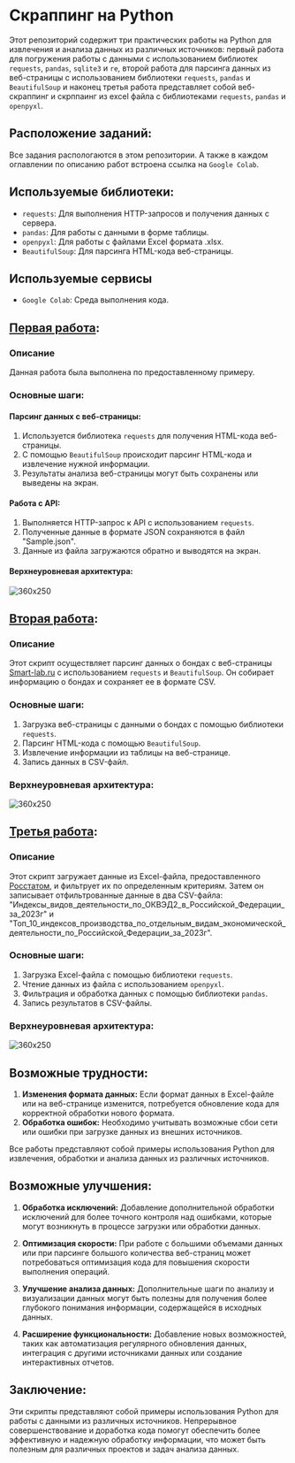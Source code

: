 # Скраппинг на Python

Этот репозиторий содержит три практических работы на Python для извлечения и анализа данных из различных источников: первый работа для погружения работы с данными с использованием библиотек `requests`, `pandas`, `sqlite3` и `re`, второй работа для парсинга данных из веб-страницы с использованием библиотеки `requests`, `pandas` и `BeautifulSoup` и наконец третья работа представляет собой веб-скраппинг и скрппаинг из excel файла с библиотеками `requests`, `pandas` и `openpyxl`.

## Расположение заданий:
Все задания распологаются в этом репозитории. А также в каждом оглавлении по описанию работ встроена ссылка на `Google Colab`.

## Используемые библиотеки:

- `requests`: Для выполнения HTTP-запросов и получения данных с сервера.
- `pandas`: Для работы с данными в форме таблицы.
- `openpyxl`: Для работы с файлами Excel формата .xlsx.
- `BeautifulSoup`: Для парсинга HTML-кода веб-страницы.

## Используемые сервисы
- `Google Colab`: Среда выполнения кода.

## [Первая работа](https://colab.research.google.com/drive/1QA4R8kJdEqUhdybiWGUHX-8BlL8FL_CX?usp=sharing):
### Описание
Данная работа была выполнена по предоставленному примеру.

### Основные шаги:
#### Парсинг данных с веб-страницы:
1. Используется библиотека `requests` для получения HTML-кода веб-страницы.
2. С помощью `BeautifulSoup` происходит парсинг HTML-кода и извлечение нужной информации.
3. Результаты анализа веб-страницы могут быть сохранены или выведены на экран.

#### Работа с API:
1. Выполняется HTTP-запрос к API с использованием `requests`.
2. Полученные данные в формате JSON сохраняются в файл "Sample.json".
3. Данные из файла загружаются обратно и выводятся на экран.

#### Верхнеуровневая архитектура:
![360x250](https://github.com/Elizaveta0803/PR_1_examples/assets/71484926/1be9e819-64cc-479b-8e9c-e239ce4ecfa1)


## [Вторая работа](https://colab.research.google.com/drive/1x3-u1Sj7fvyQ76FUFbX_S73ps3k2dYtB?usp=sharing):
### Описание
Этот скрипт осуществляет парсинг данных о бондах с веб-страницы [Smart-lab.ru](https://smart-lab.ru/q/bonds/) с использованием `requests` и `BeautifulSoup`. Он собирает информацию о бондах и сохраняет ее в формате CSV.

### Основные шаги:
1. Загрузка веб-страницы с данными о бондах с помощью библиотеки `requests`.
2. Парсинг HTML-кода с помощью `BeautifulSoup`.
3. Извлечение информации из таблицы на веб-странице.
4. Запись данных в CSV-файл.

### Верхнеуровневая архитектура:
![360x250](https://github.com/Elizaveta0803/PR_1_examples/assets/71484926/d88fee0e-6757-4660-b49a-9fad35b31e23)


## [Третья работа](https://colab.research.google.com/drive/1ZCT1a1xuQC0uv-2aDUvRBBu0mjJhRRoR?usp=sharing):
### Описание
Этот скрипт загружает данные из Excel-файла, предоставленного [Росстатом](https://rosstat.gov.ru), и фильтрует их по определенным критериям. Затем он записывает отфильтрованные данные в два CSV-файла: "Индексы_видов_деятельности_по_ОКВЭД2_в_Российской_Федерации_за_2023г" и "Топ_10_индексов_производства_по_отдельным_видам_экономической_деятельности_по_Российской_Федерации_за_2023г".

### Основные шаги:
1. Загрузка Excel-файла с помощью библиотеки `requests`.
2. Чтение данных из файла с использованием `openpyxl`.
3. Фильтрация и обработка данных с помощью библиотеки `pandas`.
4. Запись результатов в CSV-файлы.

### Верхнеуровневая архитектура:
![360x250](https://github.com/Elizaveta0803/PR_1_examples/assets/71484926/ab1642ad-d21c-4662-90b2-0cf494226ed9)


## Возможные трудности:
1. **Изменения формата данных:** Если формат данных в Excel-файле или на веб-странице изменится, потребуется обновление кода для корректной обработки нового формата.
2. **Обработка ошибок:** Необходимо учитывать возможные сбои сети или ошибки при загрузке данных из внешних источников.

Все работы представляют собой примеры использования Python для извлечения, обработки и анализа данных из различных источников.

## Возможные улучшения:

1. **Обработка исключений:** Добавление дополнительной обработки исключений для более точного контроля над ошибками, которые могут возникнуть в процессе загрузки или обработки данных.

2. **Оптимизация скорости:** При работе с большими объемами данных или при парсинге большого количества веб-страниц может потребоваться оптимизация кода для повышения скорости выполнения операций.

3. **Улучшение анализа данных:** Дополнительные шаги по анализу и визуализации данных могут быть полезны для получения более глубокого понимания информации, содержащейся в исходных данных.

4. **Расширение функциональности:** Добавление новых возможностей, таких как автоматизация регулярного обновления данных, интеграция с другими источниками данных или создание интерактивных отчетов.

## Заключение:

Эти скрипты представляют собой примеры использования Python для работы с данными из различных источников. Непрерывное совершенствование и доработка кода помогут обеспечить более эффективную и надежную обработку информации, что может быть полезным для различных проектов и задач анализа данных.
